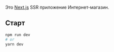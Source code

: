 Это [Next.js](https://nextjs.org) SSR приложение Интернет-магазин.

## Старт

```bash
npm run dev
# or
yarn dev
```
